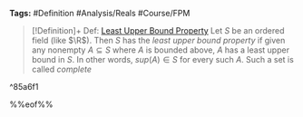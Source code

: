 ---
---

**Tags:** #Definition #Analysis/Reals #Course/FPM 

 > 
 > \[!Definition\]+ Def: [Least Upper Bound Property](Least%20Upper%20Bound%20Property.md)
 > Let $S$ be an ordered field (like $\R$). Then $S$ has the *least upper bound property* if given any nonempty $A\subseteq S$ where $A$ is bounded above, $A$ has a least upper bound in $S$. In other words, $sup(A)\in S$ for every such $A$.
 > Such a set is called *complete*

^85a6f1

%%eof%%